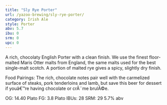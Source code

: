 ```yaml
---
title: "Sly Rye Porter"
url: /yazoo-brewing/sly-rye-porter/
category: Irish Ale
style: Porter
abv: 5.7
ibu: 0
srm: 0
upc: 0
---
```

A rich, chocolaty English Porter with a clean finish. We use the finest floor-malted Maris Otter malts from England, the same malts used for the best single-malt scotch. A portion of malted rye gives a spicy, slightly dry finish.

Food Pairings: The rich, chocolate notes pair well with the carmelized surface of steaks, pork tenderloins and lamb, but save this beer for dessert if youâ€™re having chocolate or crÃ¨me brulÃ©e.

OG: 14.40 Plato
FG: 3.8 Plato
IBUs: 28
SRM: 29
5.7% abv
